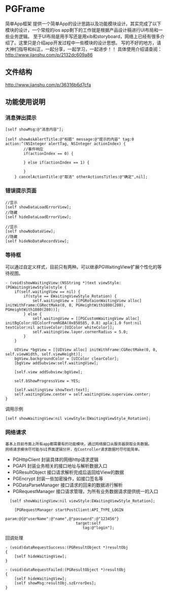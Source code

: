 # PGFrame
简单App框架
提供一个简单App的设计思路以及功能模块设计。其实完成了以下模块的设计，一个常规的ios app剩下的工作就是根据产品设计稿进行UI布局和一些业务逻辑。
至于UI布局是用手写还是用xib和storyboard，网络上已经有很多介绍了。这里只是介绍app开发过程中一些模块的设计思想。
写的不好的地方，请大神们指导和纠正，一起分享，一起学习，一起进步！！
具体使用介绍请查阅：http://www.jianshu.com/p/2132dc609a86
## 文件结构
http://www.jianshu.com/p/36316b6d7cfa

## 功能使用说明
### 消息弹出提示
```object-c
[self showMsg:@"消息内容"];
```
```object-c
[self showAskAlertTitle:@"标题" message:@"提示的内容" tag:0 action:^(NSInteger alertTag, NSInteger actionIndex) {
        //事件响应
        if(actionIndex == 0) {
            
        } else if(actionIndex == 1) {
            
        }
    } cancelActionTitle:@"取消" otherActionsTitles:@"确定",nil];
```
### 错误提示页面
```object-c
//显示
[self showDataLoadErrorView];
//隐藏
[self hideDataLoadErrorView];
```
```object-c
//显示
[self showNoDataView];
//隐藏
[self hideNoDataRecordView];
```
### 等待框
  可以通过自定义样式，目前只有两种。可以继承PGWaitingView扩展个性化的等待视图。

```object-c
- (void)showWaitingView:(NSString *)text viewStyle:(PGWaitingViewStyle)style {
    if(self.waitingView == nil) {
        if(style == EWaitingViewStyle_Rotation) {
            self.waitingView = [[PGRotaionWaitingView alloc] initWithFrame:CGRectMake(0, 0, PGHeightWith1080(280), PGHeightWith1080(280))];
        } else {
            self.waitingView = [[PGCustomWaitingView alloc] initBgColor:UIColorFromRGBA(0x858585, 0.8) apla:1.0 font:nil textColor:nil activeColor:[UIColor whiteColor]];
            self.waitingView.layer.cornerRadius = 5.0;
        }
    }
    
    UIView *bgView = [[UIView alloc] initWithFrame:CGRectMake(0, 0, self.viewWidth, self.viewHeight)];
    bgView.backgroundColor = [UIColor clearColor];
    [bgView addSubview:self.waitingView];
    
    [self.view addSubview:bgView];
    
    self.bShowProgressView = YES;
    
    [self.waitingView showText:text];
    self.waitingView.center = self.waitingView.superview.center;
}
```
  调用示例
```object-c  
[self showWaitingView:nil viewStyle:EWaitingViewStyle_Rotation];
```
### 网络请求
    基本上目前市面上所有app都需要有的功能模块，通过网络接口从服务器获取业务数据。
    网络请求模块尽可能与UI界面逻辑分开，在Controller请求数据时尽可能简单。
  * PGHttpClient 封装具体的网络http请求逻辑
  * PGAPI 封装业务相关的接口地址与解析数据入口
  * PGResultObject 接口请求解析完成后返回给View的数据
  * PGEncrypt 封装一些加密操作，如接口签名等
  * PGDataParseManager 接口请求的回来的数据进行解析
  * PGRequestManager 接口请求管理，为所有业务数据请求提供统一的入口

```object-c
  [self showWaitingView:nil viewStyle:EWaitingViewStyle_Rotation];
    
    [PGRequestManager startPostClient:API_TYPE_LOGIN
                                param:@{@"userName":@"name",@"password":@"123456"}
                               target:self
                                  tag:@"login"];
```
  回调处理
```object-c
- (void)dataRequestSuccess:(PGResultObject *)resultObj
{
    [self hideWaitingView];
}

- (void)dataRequestFailed:(PGResultObject *)resultObj
{
    [self hideWaitingView];
    [self showMsg:resultObj.szErrorDes];
}
```

